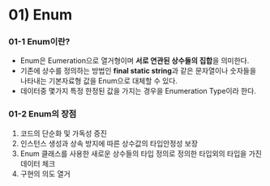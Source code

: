 # 01) Enum
### 01-1 Enum이란?
+ Enum은 Eumeration으로 열거형이며 <strong>서로 연관된 상수들의 집합</strong>을 의미한다.   
+ 기존에 상수를 정의하는 방법인 <strong>final static string</strong>과 같은 문자열이나 숫자들을 나타내는 
기본자료형 값을 Enum으로 대체할 수 있다.
+ 데이터중 몇가지 특정 한정된 값을 가지는 경우을 Enumeration Type이라 한다. 


### 01-2 Enum의 장점
1. 코드의 단순화 및 가독성 증진  
2. 인스턴스 생성과 상속 방지에 따른 상수값의 타입안정성 보장  
3. Enum 클래스를 사용한 새로운 상수들의 타입 정의로 정의한 타입외의 타입을 가진 데이터 체크
4. 구현의 의도 열거

